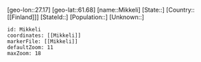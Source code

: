 ﻿---
location: [61.68,27.17]
mapzoom: [7,12] 
mapmarker: city 
type: City
tags:
- geo/City


SpocWebEntityId: 32474
isDeleted: false
confidential: public

---
[geo-lon::27.17]
[geo-lat::61.68]
[name::Mikkeli]
[State::]
[Country::[[Finland]]]
[StateId::]
[Population::]
[Unknown::]


```leaflet
id: Mikkeli
coordinates: [[Mikkeli]]
markerFile: [[Mikkeli]]
defaultZoom: 11 
maxZoom: 18
```
